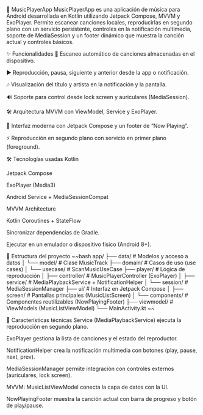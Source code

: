 🎵 MusicPlayerApp
MusicPlayerApp es una aplicación de música para Android desarrollada en Kotlin utilizando Jetpack Compose, MVVM y ExoPlayer.
Permite escanear canciones locales, reproducirlas en segundo plano con un servicio persistente, controles en la notificación multimedia, soporte de MediaSession y un footer dinámico que muestra la canción actual y controles básicos.

✨ Funcionalidades
🔎 Escaneo automático de canciones almacenadas en el dispositivo.

▶️ Reproducción, pausa, siguiente y anterior desde la app o notificación.

🎶 Visualización del título y artista en la notificación y la pantalla.

🔊 Soporte para control desde lock screen y auriculares (MediaSession).

🛠 Arquitectura MVVM con ViewModel, Service y ExoPlayer.

🎨 Interfaz moderna con Jetpack Compose y un footer de “Now Playing”.

⚡ Reproducción en segundo plano con servicio en primer plano (foreground).

🛠️ Tecnologías usadas
Kotlin

Jetpack Compose

ExoPlayer (Media3)

Android Service + MediaSessionCompat

MVVM Architecture

Kotlin Coroutines + StateFlow

Sincronizar dependencias de Gradle.

Ejecutar en un emulador o dispositivo físico (Android 8+).

📂 Estructura del proyecto
~~bash
    app/
     ├── data/               # Modelos y acceso a datos
     │   └── model/          # Clase MusicTrack
     ├── domain/             # Casos de uso (use cases)
     │   └── usecase/        # ScanMusicUseCase
     ├── player/             # Lógica de reproducción
     │   ├── controller/     # MusicPlayerController (ExoPlayer)
     │   ├── service/        # MediaPlaybackService + NotificationHelper
     │   └── session/        # MediaSessionManager
     ├── ui/                 # Interfaz en Jetpack Compose
     │   ├── screen/         # Pantallas principales (MusicListScreen)
     │   └── components/     # Componentes reutilizables (NowPlayingFooter)
     ├── viewmodel/          # ViewModels (MusicListViewModel)
     └── MainActivity.kt
~~

🧩 Características técnicas
Service (MediaPlaybackService) ejecuta la reproducción en segundo plano.

ExoPlayer gestiona la lista de canciones y el estado del reproductor.

NotificationHelper crea la notificación multimedia con botones (play, pause, next, prev).

MediaSessionManager permite integración con controles externos (auriculares, lock screen).

MVVM: MusicListViewModel conecta la capa de datos con la UI.

NowPlayingFooter muestra la canción actual con barra de progreso y botón de play/pause.
